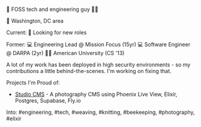 👋 FOSS tech and engineering guy 🏳️‍🌈

📍 Washington, DC area

Current:
👀 Looking for new roles


Former:
💻 Engineering Lead @ Mission Focus (15yr)
💻 Software Engineer @ DARPA (2yr)
👨‍🎓 American University (CS '13)

A lot of my work has been deployed in high security environments - so my contributions a little behind-the-scenes. I'm working on fixing that.

Projects I'm Proud of:
* [Studio CMS](https://studiocms.io/) - A photography CMS using Phoenix Live View, Elixir, Postgres, Supabase, Fly.io



Into: #engineering, #tech, #weaving, #knitting, #beekeeping, #photography, #elixir
